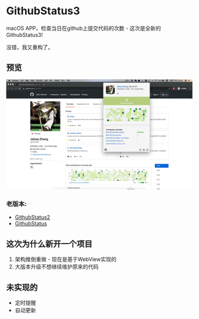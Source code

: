 # GithubStatus3
macOS APP，检查当日在github上提交代码的次数 - 这次是全新的GithubStatus3!

没错，我又重构了。

## 预览
<img src="https://raw.githubusercontent.com/zjhch123/GithubStatus3/master/assets/preview.jpg" width="500"/>

### 老版本:
* [GithubStatus2](https://github.com/zjhch123/GithubStatus2)
* [GithubStatus](https://github.com/zjhch123/GithubStatus)

## 这次为什么新开一个项目
1. 架构推倒重做 - 现在是基于WebView实现的
2. 大版本升级不想继续维护原来的代码

## 未实现的
 - 定时提醒
 - 自动更新
